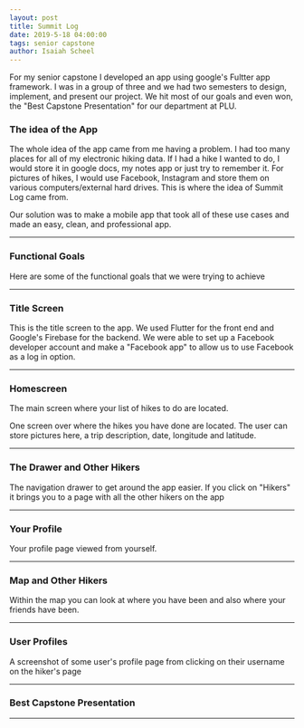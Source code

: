 ```yaml
---
layout: post
title: Summit Log
date: 2019-5-18 04:00:00
tags: senior capstone
author: Isaiah Scheel
---
```


For my senior capstone I developed an app using google's Fultter app framework. I was in a group of three and we had two semesters to design, implement, and present our project. We hit most of our goals and even won, the "Best Capstone Presentation" for our department at PLU.



### The idea of the App

<amp-img src="{{ site.baseurl }}assets/images/overview.png" width="656" height="400" layout="responsive" alt="" class="mb3"></amp-img>

The whole idea of the app came from me having a problem. I had too many places for all of my electronic hiking data. If I had a hike I wanted to do, I would store it in google docs, my notes app or just try to remember it. For pictures of hikes, I would use Facebook, Instagram and store them on various computers/external hard drives. This is where the idea of Summit Log came from.

<amp-img src="{{ site.baseurl }}assets/images/oursolution.png" width="656" height="400" layout="responsive" alt="" class="mb3"></amp-img>

Our solution was to make a mobile app that took all of these use cases and made an easy, clean, and professional app.

<hr />

### Functional Goals

<amp-img src="{{ site.baseurl }}assets/images/functional_goals1.png" width="656" height="400" layout="responsive" alt="" class="mb3"></amp-img>

<amp-img src="{{ site.baseurl }}assets/images/functional_goals.png" width="656" height="400" layout="responsive" alt="" class="mb3"></amp-img>

Here are some of the functional goals that we were trying to achieve

<hr />


### Title Screen

<amp-img src="{{ site.baseurl }}assets/images/title.png" width="100" height="200" layout="responsive" alt="" class="mb3"></amp-img>

This is the title screen to the app. We used Flutter for the front end and Google's Firebase for the backend. We were able to set up a Facebook developer account and make a "Facebook app" to allow us to use Facebook as a log in option.

<hr />

### Homescreen

<amp-img src="{{ site.baseurl }}assets/images/homescreentodo.png" width="100" height="200" layout="responsive" alt="" class="mb3"></amp-img>

The main screen where your list of hikes to do are located.

<amp-img src="{{ site.baseurl }}assets/images/homescreen_done.png" width="100" height="200" layout="responsive" alt="" class="mb3"></amp-img>

One screen over where the hikes you have done are located. The user can store pictures here, a trip description, date, longitude and latitude.

<hr />

### The Drawer and Other Hikers

<amp-img src="{{ site.baseurl }}assets/images/Navigation.png" width="656" height="400" layout="responsive" alt="" class="mb3"></amp-img>

The navigation drawer to get around the app easier. If you click on "Hikers" it brings you to a page with all the other hikers on the app

<hr />

### Your Profile

<amp-img src="{{ site.baseurl }}assets/images/profilepicture.png" width="100" height="200" layout="responsive" alt="" class="mb3"></amp-img>

Your profile page viewed from yourself.

<hr />

### Map and Other Hikers

<amp-img src="{{ site.baseurl }}assets/images/other_hikers.png" width="656" height="400" layout="responsive" alt="" class="mb3"></amp-img>

Within the map you can look at where you have been and also where your friends have been.

<amp-img src="{{ site.baseurl }}assets/images/other_hikers2.png" width="656" height="400" layout="responsive" alt="" class="mb3"></amp-img>

<amp-img src="{{ site.baseurl }}assets/images/map.png" width="100" height="200" layout="responsive" alt="" class="mb3"></amp-img>

<hr />


### User Profiles

<amp-img src="{{ site.baseurl }}assets/images/summitlog.png" width="100" height="200" layout="responsive" alt="" class="mb3"></amp-img>


A screenshot of some user's profile page from clicking on their username on the hiker's page

<hr />


### Best Capstone Presentation

<amp-img src="{{ site.baseurl }}assets/images/bestcapstone.jpg" width="656" height="400" layout="responsive" alt="" class="mb3"></amp-img>

<hr />
